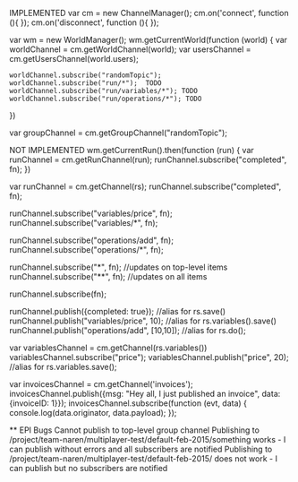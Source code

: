 IMPLEMENTED
var cm = new ChannelManager();
cm.on('connect', function (){ });
cm.on('disconnect', function (){ });

var wm = new WorldManager();
wm.getCurrentWorld(function (world) {
    var worldChannel = cm.getWorldChannel(world);
    var usersChannel = cm.getUsersChannel(world.users);

    worldChannel.subscribe("randomTopic");
    worldChannel.subscribe("run/*");  TODO
    worldChannel.subscribe("run/variables/*"); TODO
    worldChannel.subscribe("run/operations/*"); TODO
})

var groupChannel = cm.getGroupChannel("randomTopic");

NOT IMPLEMENTED
wm.getCurrentRun().then(function (run) {
    var runChannel = cm.getRunChannel(run);
    runChannel.subscribe("completed", fn);
})

var runChannel = cm.getChannel(rs);
runChannel.subscribe("completed", fn);

runChannel.subscribe("variables/price", fn);
runChannel.subscribe("variables/*", fn);

runChannel.subscribe("operations/add", fn);
runChannel.subscribe("operations/*", fn);

runChannel.subscribe("*", fn); //updates on top-level items
runChannel.subscribe("**", fn); //updates on all items

runChannel.subscribe(fn);

runChannel.publish({completed: true}); //alias for rs.save()
runChannel.publish("variables/price", 10); //alias for rs.variables().save()
runChannel.publish("operations/add", [10,10]); //alias for rs.do();

var variablesChannel = cm.getChannel(rs.variables())
variablesChannel.subscribe("price");
variablesChannel.publish("price", 20); //alias for rs.variables.save();

var invoicesChannel = cm.getChannel('invoices');
invoicesChannel.publish({msg: "Hey all, I just published an invoice", data: {invoiceID: 1}});
invoicesChannel.subscribe(function (evt, data) {
    console.log(data.originator, data.payload);
});


** EPI Bugs
Cannot publish to top-level group channel
Publishing to /project/team-naren/multiplayer-test/default-feb-2015/something works - I can publish without errors and all subscribers are notified
Publishing to /project/team-naren/multiplayer-test/default-feb-2015/ does not work - I can publish but no subscribers are notified

